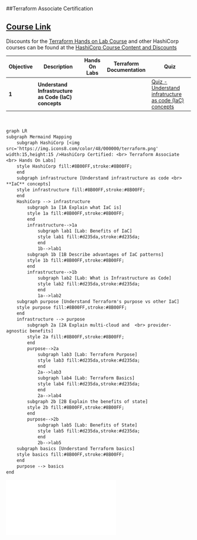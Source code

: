 ##Terraform Associate Certification

## [Course Link](https://www.udemy.com/course/terraform-hands-on-labs)
Discounts for the [Terraform Hands on Lab Course](https://www.udemy.com/course/terraform-hands-on-labs) and other HashiCorp courses can be found at the [HashiCorp Course Content and Discounts](https://github.com/btkrausen/hashicorp)

| **Objective**  | **Description** | Hands On Labs | Terraform Documentation | Quiz |
|---|-----------|-----------------|--------------------|------|
| **1** | **Understand Infrastructure as Code (IaC) concepts**| | | [Quiz - Understand infratructure as code (IaC) concepts](https://www.udemy.com/course/terraform-hands-on-labs/learn/quiz/5392970) |


<br>

```mermaid
graph LR
subgraph Mermaind Mapping
    subgraph HashiCorp [<img src='https://img.icons8.com/color/48/000000/terraform.png' width:15,height:15 />HashiCorp Certified: <br> Terraform Associate <br> Hands On Labs]
    style HashiCorp fill:#8B00FF,stroke:#8B00FF;
    end
    subgraph infrastructure [Understand infrastructure as code <br> **IaC** concepts]
    style infrastructure fill:#8B00FF,stroke:#8B00FF;
    end
    HashiCorp --> infrastructure
        subgraph 1a [1A Explain what IaC is]
        style 1a fill:#8B00FF,stroke:#8B00FF;
        end
        infrastructure-->1a
            subgraph lab1 [Lab: Benefits of IaC]
            style lab1 fill:#d235da,stroke:#d235da;
            end
            1b-->lab1
        subgraph 1b [1B Describe advantages of IaC patterns]
        style 1b fill:#8B00FF,stroke:#8B00FF;
        end
        infrastructure-->1b
            subgraph lab2 [Lab: What is Infrastructure as Code]
            style lab2 fill:#d235da,stroke:#d235da;
            end
            1a-->lab2
    subgraph purpose [Understand Terraform's purpose vs other IaC]
    style purpose fill:#8B00FF,stroke:#8B00FF;
    end
    infrastructure --> purpose
        subgraph 2a [2A Explain multi-cloud and  <br> provider-agnostic benefits]
        style 2a fill:#8B00FF,stroke:#8B00FF;
        end
        purpose-->2a
            subgraph lab3 [Lab: Terraform Purpose]
            style lab3 fill:#d235da,stroke:#d235da;
            end
            2a-->lab3
            subgraph lab4 [Lab: Terraform Basics]
            style lab4 fill:#d235da,stroke:#d235da;
            end
            2a-->lab4
        subgraph 2b [2B Explain the benefits of state]
        style 2b fill:#8B00FF,stroke:#8B00FF;
        end
        purpose-->2b
            subgraph lab5 [Lab: Benefits of State]
            style lab5 fill:#d235da,stroke:#d235da;
            end
            2b-->lab5
    subgraph basics [Understand Terraform basics]
    style basics fill:#8B00FF,stroke:#8B00FF;
    end
    purpose --> basics
end
```
![MAP](img\MindmapTerraform.pdf)
